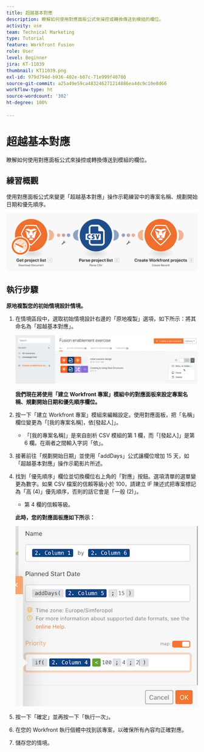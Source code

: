 ```yaml
---
title: 超越基本對應
description: 瞭解如何使用對應面板公式來操控或轉換傳送到模組的欄位。
activity: use
team: Technical Marketing
type: Tutorial
feature: Workfront Fusion
role: User
level: Beginner
jira: KT-11039
thumbnail: KT11039.png
exl-id: 979d794d-b936-402e-b07c-71e999f40780
source-git-commit: a25a49e59ca483246271214886ea4dc9c10e8d66
workflow-type: ht
source-wordcount: '302'
ht-degree: 100%

---
```


# 超越基本對應

瞭解如何使用對應面板公式來操控或轉換傳送到模組的欄位。

## 練習概觀

使用對應面板公式來變更「超越基本對應」操作示範練習中的專案名稱、規劃開始日期和優先順序。

![超越基本對應影像 1](../12-exercises/assets/beyond-basic-mapping-walkthrough-1.png)

## 執行步驟

**原地複製您的初始情境設計情境。**

1. 在情境區段中，選取初始情境設計右邊的「原地複製」選項，如下所示：將其命名為「超越基本對應」。

   ![超越基本對應影像 2](../12-exercises/assets/beyond-basic-mapping-walkthrough-2.png)

   **我們現在將使用「建立 Workfront 專案」模組中的對應面板來設定專案名稱、規劃開始日期和優先順序欄位。**

1. 按一下「建立 Workfront 專案」模組來編輯設定。使用對應面板，把「名稱」欄位變更為「[我的專案名稱]，依[發起人]」。

   + 「[我的專案名稱]」是來自剖析 CSV 模組的第 1 欄，而「[發起人]」是第 6 欄。在兩者之間輸入字詞「依」。

1. 接著前往「規劃開始日期」並使用「addDays」公式讓欄位增加 15 天，如「超越基本對應」操作示範影片所述。
1. 找到「優先順序」欄位並切換欄位右上角的「對應」按鈕。選項清單的選單變更為數字。如果 CSV 檔案的信賴等級小於 100，請建立 IF 陳述式把專案標記為「高 (4)」優先順序，否則的話它會是「一般 (2)」。

   + 第 4 欄的信賴等級。

   **此時，您的對應面板應如下所示：**

   ![超越基本對應影像 3](../12-exercises/assets/beyond-basic-mapping-walkthrough-3.png)

1. 按一下「確定」並再按一下「執行一次」。
1. 在您的 Workfront 執行個體中找到該專案，以確保所有內容均正確對應。
1. 儲存您的情境。
